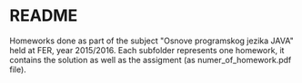 # README #

Homeworks done as part of the subject "Osnove programskog jezika JAVA" held at FER, year 2015/2016.
Each subfolder represents one homework, it contains the solution as well as the assigment (as numer_of_homework.pdf file).